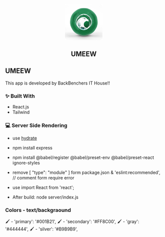 <div id="top"></div>

<div align="center">
  <img src="./img/products/flag.png" width="120px">
  <h2>UMEEW</h2>
</div>

## UMEEW

This app is developed by BackBenchers IT House!!

### ✨ Built With
- React.js
- Tailwind

### 💻 Server Side Rendering
- use  <a href="https://react.dev/reference/react-dom/hydrate#hydrate">hydrate</a>
- npm install express
- npm install @babel/register @babel/preset-env @babel/preset-react ignore-styles

- remove [ "type": "module" ] form package.json & 'eslint:recommended', // comment form require error
- use import React from 'react';

- After build: node server/index.js

### Colors - text/backgraound
🖌 - 'primary': '#001B21',
🖌 - 'secondary': '#FF8C00',
🖌 - 'gray': '#444444',
🖌 - 'silver': '#B9B9B9',
